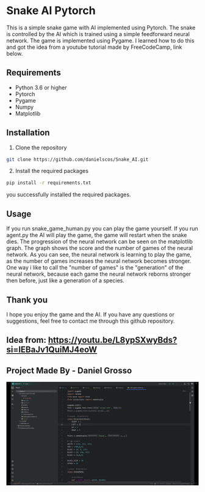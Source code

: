 # Snake AI Pytorch
This is a simple snake game with AI implemented using Pytorch. The snake is controlled by the AI which is trained using a simple feedforward neural network. The game is implemented using Pygame.
I learned how to do this and got the idea from a youtube tutorial made by FreeCodeCamp, link below.
## Requirements
- Python 3.6 or higher
- Pytorch
- Pygame
- Numpy
- Matplotlib

## Installation
1. Clone the repository
```bash
git clone https://github.com/danielscos/Snake_AI.git
```
2. Install the required packages
```bash
pip install -r requirements.txt
```
you successfully installed the required packages.

## Usage
If you run snake_game_human.py you can play the game yourself. If you run agent.py the AI will play the game, the game will restart when the snake dies. The progression of the neural network can be seen on the matplotlib graph. The graph shows the score and the number of games of the neural network.
As you can see, the neural network is learning to play the game, as the number of games increases the neural network becomes stronger.
One way i like to call the "number of games" is the "generation" of the neural network, because each game the neural network reborns stronger then before, just like a generation of a species.

## Thank you
I hope you enjoy the game and the AI. If you have any questions or suggestions, feel free to contact me through this github repository.

## Idea from: https://youtu.be/L8ypSXwyBds?si=IEBaJv1QuiMJ4eoW

## Project Made By - Daniel Grosso


[![Alternate Text](./Screenshot%202024-05-31%20005555.png)](https://youtu.be/SFEREJI355E "Showcase / Tutorial Video")
```